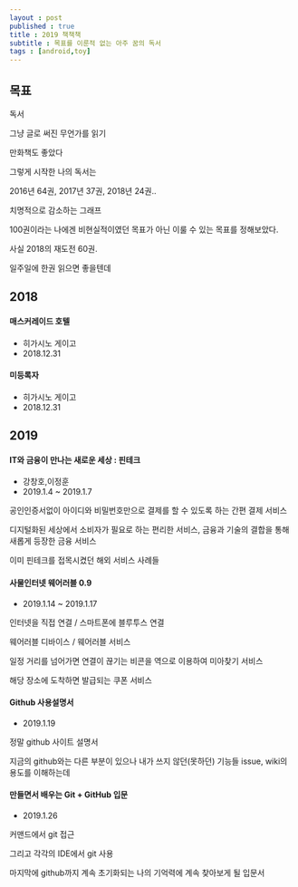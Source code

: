 ```yaml
---
layout : post
published : true
title : 2019 책책책
subtitle : 목표를 이룬적 없는 아주 꿈의 독서
tags : [android,toy]
---
```


## 목표
독서

그냥 글로 써진 무언가를 읽기

만화책도 좋았다

그렇게 시작한 나의 독서는

2016년 64권, 2017년 37권, 2018년 24권..

치명적으로 감소하는 그래프

100권이라는 나에겐 비현실적이였던 목표가 아닌 이룰 수 있는 목표를 정해보았다.

사실 2018의 재도전 60권.

일주일에 한권 읽으면 좋을텐데



## 2018
#### 매스커레이드 호텔
- 히가시노 게이고
- 2018.12.31

#### 미등록자
- 히가시노 게이고
- 2018.12.31


## 2019
#### IT와 금융이 만나는 새로운 세상 : 핀테크
- 강창호,이정훈
- 2019.1.4 ~ 2019.1.7

공인인증서없이 아이디와 비밀번호만으로 결제를 할 수 있도록 하는 간편 결제 서비스

디지털화된 세상에서 소비자가 필요로 하는 편리한 서비스, 금융과 기술의 결합을 통해 새롭게 등장한 금융 서비스

이미 핀테크를 접목시켰던 해외 서비스 사례들 

#### 사물인터넷 웨어러블 0.9
- 2019.1.14 ~ 2019.1.17

인터넷을 직접 연결 / 스마트폰에 블루투스 연결

웨어러블 디바이스 / 웨어러블 서비스

일정 거리를 넘어가면 연결이 끊기는 비콘을 역으로 이용하여 미아찾기 서비스

해당 장소에 도착하면 발급되는 쿠폰 서비스


#### Github 사용설명서
- 2019.1.19

정말 github 사이트 설명서

지금의 github와는 다른 부분이 있으나 내가 쓰지 않던(못하던) 기능들 issue, wiki의 용도를 이해하는데 

#### 만들면서 배우는 Git + GitHub 입문
- 2019.1.26

커맨드에서 git 접근

그리고 각각의 IDE에서 git 사용

마지막에 github까지 계속 초기화되는 나의 기억력에 계속 찾아보게 될 입문서


